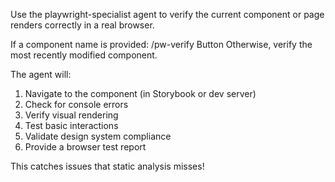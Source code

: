 Use the playwright-specialist agent to verify the current component or page renders correctly in a real browser.

If a component name is provided: /pw-verify Button
Otherwise, verify the most recently modified component.

The agent will:
1. Navigate to the component (in Storybook or dev server)
2. Check for console errors
3. Verify visual rendering
4. Test basic interactions
5. Validate design system compliance
6. Provide a browser test report

This catches issues that static analysis misses!